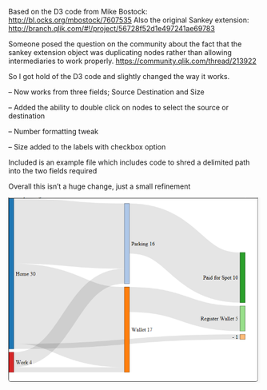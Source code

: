 Based on the D3 code from Mike Bostock: http://bl.ocks.org/mbostock/7607535
Also the original Sankey extension: http://branch.qlik.com/#!/project/56728f52d1e497241ae69783


Someone posed the question on the community about the fact that the sankey extension object was duplicating nodes rather than allowing intermediaries to work properly. https://community.qlik.com/thread/213922

So I got hold of the D3 code and slightly changed the way it works.

– Now works from three fields; Source Destination and Size

– Added the ability to double click on nodes to select the source or destination

– Number formatting tweak

– Size added to the labels with checkbox option

Included is an example file which includes code to shred a delimited path into the two fields required

Overall this isn’t a huge change, just a small refinement


![](sankey.PNG)
